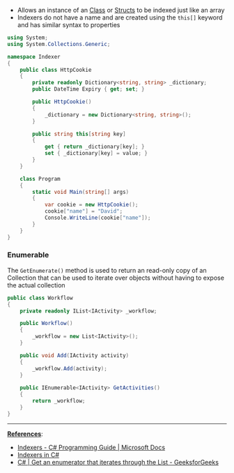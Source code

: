 * Allows an instance of an [Class](CSharp%20Classes.md) or [Structs](Structs.md) to be indexed just like an array
* Indexers do not have a name and are created using the `this[]` keyword and has similar syntax to properties

````csharp
using System;
using System.Collections.Generic;

namespace Indexer
{
    public class HttpCookie
    {
        private readonly Dictionary<string, string> _dictionary;
        public DateTime Expiry { get; set; }

        public HttpCookie()
        {
            _dictionary = new Dictionary<string, string>();
        }

        public string this[string key]
        {
            get { return _dictionary[key]; }
            set { _dictionary[key] = value; }
        }
    }

    class Program
    {
        static void Main(string[] args)
        {
            var cookie = new HttpCookie();
            cookie["name"] = "David";
            Console.WriteLine(cookie["name"]);
        }
    }
}
````

### Enumerable

The `GetEnumerate()` method is used to return an read-only copy of an Collection that can be used to iterate over objects without having to expose the actual collection

````csharp
public class Workflow
{
    private readonly IList<IActivity> _workflow;

    public Workflow()
    {
        _workflow = new List<IActivity>();
    }

    public void Add(IActivity activity)
    {
        _workflow.Add(activity);
    }
		
    public IEnumerable<IActivity> GetActivities()
    {
        return _workflow;
    }
}
````

---

**<u>References</u>**:

* [Indexers - C# Programming Guide | Microsoft Docs](https://docs.microsoft.com/en-us/dotnet/csharp/programming-guide/indexers/)
* [Indexers in C#](https://www.c-sharpcorner.com/uploadfile/puranindia/indexers-in-C-Sharp/)
* [C# | Get an enumerator that iterates through the List - GeeksforGeeks](https://www.geeksforgeeks.org/c-sharp-get-an-enumerator-that-iterates-through-the-list/)
